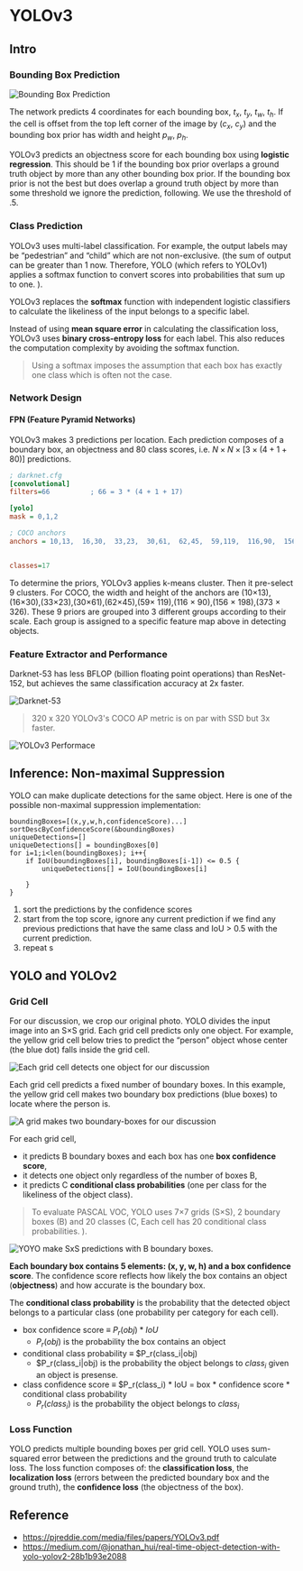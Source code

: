# YOLOv3

## Intro

### Bounding Box Prediction

![Bounding Box Prediction](https://github.com/AarioAi/Note/blob/master/AI%20%E4%BA%BA%E5%B7%A5%E6%99%BA%E8%83%BD/_asset/YOLOv3-bounding-box.jpg?raw=true)

The network predicts 4 coordinates for each bounding box, $t_x$, $t_y$, $t_w$, $t_h$. If the cell is offset from the top left corner of the image by ($c_x$, $c_y$) and the bounding box prior has width and height $p_w$, $p_h$.


YOLOv3 predicts an objectness score for each bounding box using **logistic regression**. This should be 1 if the bounding box prior overlaps a ground truth object by more than any other bounding box prior. If the bounding box prior is not the best but does overlap a ground truth object by more than some threshold we ignore the prediction, following. We use the threshold of .5.

### Class Prediction

YOLOv3 uses multi-label classification. For example, the output labels may be “pedestrian” and “child” which are not non-exclusive. (the sum of output can be greater than 1 now. Therefore, YOLO (which refers to YOLOv1) applies a softmax function to convert scores into probabilities that sum up to one. ).

YOLOv3 replaces the **softmax** function with independent logistic classifiers to calculate the likeliness of the input belongs to a specific label. 

 Instead of using **mean square error** in calculating the classification loss, YOLOv3 uses **binary cross-entropy loss** for each label. This also reduces the computation complexity by avoiding the softmax function.

> Using a softmax imposes the assumption that each box has exactly one class which is often not the case.

### Network Design

#### FPN (Feature Pyramid Networks)

YOLOv3 makes 3 predictions per location. Each prediction composes of a boundary box, an objectness and 80 class scores, i.e. $N × N × [3 × (4 + 1 + 80) ]$ predictions.

```ini
; darknet.cfg
[convolutional]
filters=66          ; 66 = 3 * (4 + 1 + 17)

[yolo]
mask = 0,1,2

; COCO anchors
anchors = 10,13,  16,30,  33,23,  30,61,  62,45,  59,119,  116,90,  156,198,  373,326


classes=17
```

To determine the priors, YOLOv3 applies k-means cluster. Then it pre-select 9 clusters. For COCO, the width and height of the anchors are (10×13),(16×30),(33×23),(30×61),(62×45),(59× 119),(116 × 90),(156 × 198),(373 × 326). These 9 priors are grouped into 3 different groups according to their scale. Each group is assigned to a specific feature map above in detecting objects.

### Feature Extractor and Performance

Darknet-53 has less BFLOP (billion floating point operations) than ResNet-152, but achieves the same classification accuracy at 2x faster.

![Darknet-53](https://github.com/AarioAi/Note/blob/master/AI%20%E4%BA%BA%E5%B7%A5%E6%99%BA%E8%83%BD/_asset/YOLOv3-darknet-53.png?raw=true)

> 320 x 320 YOLOv3's COCO AP metric is on par with SSD but 3x faster.

![YOLOv3 Performace](https://github.com/AarioAi/Note/blob/master/AI%20%E4%BA%BA%E5%B7%A5%E6%99%BA%E8%83%BD/_asset/YOLOv3-performace.png?raw=true)




## Inference: Non-maximal Suppression

YOLO can make duplicate detections for the same object. Here is one of the possible non-maximal suppression implementation:

```
boundingBoxes=[(x,y,w,h,confidenceScore)...]
sortDescByConfidenceScore(&boundingBoxes)
uniqueDetections=[]
uniqueDetections[] = boundingBoxes[0]
for i=1;i<len(boundingBoxes); i++{
    if IoU(boundingBoxes[i], boundingBoxes[i-1]) <= 0.5 {
        uniqueDetections[] = IoU(boundingBoxes[i]

    }
}
```

1. sort the predictions by the confidence scores
2. start from the top score, ignore any current prediction if we find any previous predictions that have the same class and IoU $\gt$ 0.5 with the current prediction.
3. repeat s





## YOLO and YOLOv2

### Grid Cell
For our discussion, we crop our original photo. YOLO divides the input image into an S×S grid. Each grid cell predicts only one object. For example, the yellow grid cell below tries to predict the “person” object whose center (the blue dot) falls inside the grid cell.

![Each grid cell detects one object for our discussion](https://github.com/AarioAi/Note/blob/master/AI%20%E4%BA%BA%E5%B7%A5%E6%99%BA%E8%83%BD/_asset/YOLOv3-grid-cell.jpg?raw=true)

Each grid cell predicts a fixed number of boundary boxes. In this example, the yellow grid cell makes two boundary box predictions (blue boxes) to locate where the person is.

![A grid makes two boundary-boxes for our discussion](https://github.com/AarioAi/Note/blob/master/AI%20%E4%BA%BA%E5%B7%A5%E6%99%BA%E8%83%BD/_asset/YOLOv3-grid-bounding-box.jpg?raw=true)


For each grid cell,

* it predicts B boundary boxes and each box has one **box confidence score**,
* it detects one object only regardless of the number of boxes B,
* it predicts C **conditional class probabilities** (one per class for the likeliness of the object class).
  
> To evaluate PASCAL VOC, YOLO uses 7×7 grids (S×S), 2 boundary boxes (B) and 20 classes (C, Each cell has 20 conditional class probabilities. ).

![YOYO make SxS predictions with B boundary boxes.](https://github.com/AarioAi/Note/blob/master/AI%20%E4%BA%BA%E5%B7%A5%E6%99%BA%E8%83%BD/_asset/YOLOv3-make-SxS-predictions.jpg?raw=true)



**Each boundary box contains 5 elements: (x, y, w, h) and a box confidence score**. The confidence score reflects how likely the box contains an object (**objectness**) and how accurate is the boundary box.

The **conditional class probability** is the probability that the detected object belongs to a particular class (one probability per category for each cell).


* box confidence score $\equiv$ $P_r(obj) * IoU$
  * $P_r(obj)$ is the probability the box contains an object
* conditional class probability $\equiv$ $P_r(class_i|obj)
  * $P_r(class_i|obj) is the probability the object belongs to $class_i$ given an object is presense.
* class confidence score $\equiv$ $P_r(class_i) * IoU = box * confidence score * conditional class probability
  * $P_r(class_i)$ is the probability the object belongs to $class_i$


### Loss Function
YOLO predicts multiple bounding boxes per grid cell. YOLO uses sum-squared error between the predictions and the ground truth to calculate loss. The loss function composes of: the **classification loss**, the **localization loss** (errors between the predicted boundary box and the ground truth), the **confidence loss** (the objectness of the box).



## Reference
* https://pjreddie.com/media/files/papers/YOLOv3.pdf
* https://medium.com/@jonathan_hui/real-time-object-detection-with-yolo-yolov2-28b1b93e2088